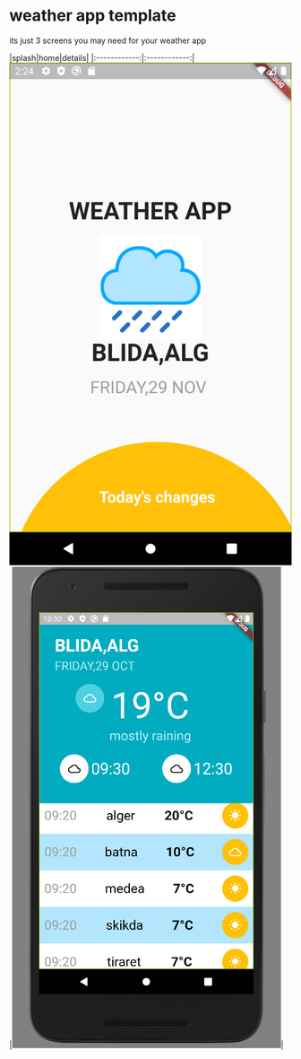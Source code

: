 # weather app template

its just 3 screens you may need for your weather app

|splash|home|details|
|:------------:|:------------:|
![spash](readme_assets/splash.png)|![home](readme_assets/home.PNG)|